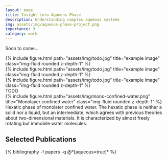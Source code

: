 ```yaml
---
layout: page
title: Insight into Aqueous Phase
description: Understanding complex aqueous systems
img: assets/img/aqueous-phase-project.png
importance: 3
category: work
---
```


Soon to come...

<div class="row">
    <div class="col-sm mt-3 mt-md-0">
        {% include figure.html path="assets/img/todo.jpg" title="example image" class="img-fluid rounded z-depth-1" %}
    </div>
    <div class="col-sm mt-3 mt-md-0">
        {% include figure.html path="assets/img/todo.jpg" title="example image" class="img-fluid rounded z-depth-1" %}
    </div>
    <div class="col-sm mt-3 mt-md-0">
        {% include figure.html path="assets/img/todo.jpg" title="example image" class="img-fluid rounded z-depth-1" %}
    </div>
</div>
<div class="caption">
TODO
</div>
<div class="row">
    <div class="col-sm mt-3 mt-md-0">
        {% include figure.html path="assets/img/mono-confined-water.png" title="Monolayer confined water" class="img-fluid rounded z-depth-1" %}
    </div>
</div>
<div class="caption">
    Hexatic phase of monolater confined water. The hexatic phase is neither a solid nor a liquid, but an intermediate, which agrees with previous theories about two-dimensional materials. It is characterized by almost freely rotating but immobile water molecules.
</div>

<div class="publications">
  <h2>Selected Publications</h2>
  {% bibliography -f papers -q @*[aqueous=true]* %}
</div>
